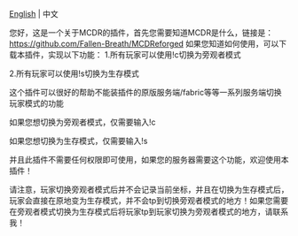 [English](https://github.com/ANDYzytnb/MCDR-Gamemode/blob/main/README.md) | 中文

您好，这是一个关于MCDR的插件，首先您需要知道MCDR是什么，链接是：https://github.com/Fallen-Breath/MCDReforged
如果您知道如何使用，可以下载本插件，实现以下功能：
1.所有玩家可以使用!c切换为旁观者模式

2.所有玩家可以使用!s切换为生存模式

这个插件可以很好的帮助不能装插件的原版服务端/fabric等等一系列服务端切换玩家模式的功能

如果您想切换为旁观者模式，仅需要输入!c

如果您想切换为生存模式，仅需要输入!s

并且此插件不需要任何权限即可使用，如果您的服务器需要这个功能，欢迎使用本插件！

请注意，玩家切换旁观者模式后并不会记录当前坐标，并且在切换为生存模式后，玩家会直接在原地变为生存模式，并不会tp到切换旁观者模式的地方！如果您需要在旁观者模式切换为生存模式后将玩家tp到玩家切换为旁观者模式的地方，请联系我！
